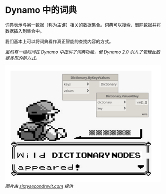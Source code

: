 

# Dynamo 中的词典

词典表示与另一数据（称为主键）相关的数据集合。词典可以搜索、删除数据并将数据插入到集合中。

我们基本上可以将词典看作真正智能的查找内容的方式。

*虽然有一段时间在 Dynamo 中提供了词典功能，但 Dynamo 2.0 引入了管理此数据类型的新方式。*

![IMAGE](images/9/dictionaryNodesAppeared.png) *图片由 [sixtysecondrevit.com](http://sixtysecondrevit.com/2018-01-22-new-dictionary-nodes-in-dynamobim-daily-build/) 提供*

